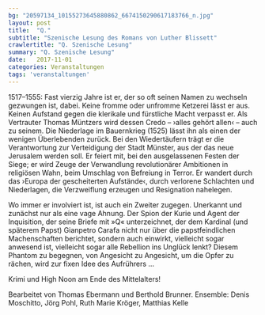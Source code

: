 ```yaml
---
bg: "20597134_10155273645880862_6674150290617183766_n.jpg"
layout: post
title:  "Q."
subtitle: "Szenische Lesung des Romans von Luther Blissett"
crawlertitle: "Q. Szenische Lesung"
summary: "Q. Szenische Lesung"
date:   2017-11-01
categories: Veranstaltungen
tags: 'veranstaltungen'
---
```


1517–1555: Fast vierzig Jahre ist er, der so oft seinen Namen zu wechseln gezwungen ist, dabei. Keine fromme oder unfromme Ketzerei lässt er aus. Keinen Aufstand gegen die klerikale und fürstliche Macht verpasst er. Als Vertrauter Thomas Müntzers wird dessen Credo – ›alles gehört allen‹ – auch zu seinem. Die Niederlage im Bauernkrieg (1525) lässt ihn als einen der wenigen Überlebenden zurück. Bei den Wiedertäufern trägt er die Verantwortung zur Verteidigung der Stadt Münster, aus der das neue Jerusalem werden soll. Er feiert mit, bei den ausgelassenen Festen der Siege; er wird Zeuge der Verwandlung revolutionärer Ambitionen in religiösen Wahn, beim Umschlag von Befreiung in Terror. Er wandert durch das ›Europa der gescheiterten Aufstände‹, durch verlorene Schlachten und Niederlagen, die Verzweiflung erzeugen und Resignation nahelegen.

Wo immer er involviert ist, ist auch ein Zweiter zugegen. Unerkannt und zunächst nur als eine vage Ahnung. Der Spion der Kurie und Agent der Inquisition, der seine Briefe mit »Q« unterzeichnet, der dem Kardinal (und späterem Papst) Gianpetro Carafa nicht nur über die papstfeindlichen Machenschaften berichtet, sondern auch einwirkt, vielleicht sogar anwesend ist, vielleicht sogar alle Rebellion ins Unglück lenkt? Diesem Phantom zu begegnen, von Angesicht zu Angesicht, um die Opfer zu rächen, wird zur fixen Idee des Aufrührers …

Krimi und High Noon am Ende des Mittelalters!

Bearbeitet von Thomas Ebermann und Berthold Brunner.
Ensemble: Denis Moschitto, Jörg Pohl, Ruth Marie Kröger, Matthias Kelle